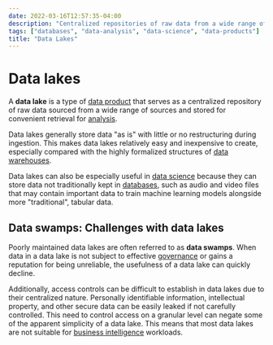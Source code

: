 ```yaml
---
date: 2022-03-16T12:57:35-04:00
description: "Centralized repositories of raw data from a wide range of sources"
tags: ["databases", "data-analysis", "data-science", "data-products"]
title: "Data Lakes"
---
```


# Data lakes

A **data lake** is a type of [data product](data-products.md) that serves as a centralized repository of raw data sourced from a wide range of sources and stored for convenient retrieval for [analysis](data-analysis.md).

Data lakes generally store data "as is" with little or no restructuring during ingestion. This makes data lakes relatively easy and inexpensive to create, especially compared with the highly formalized structures of [data warehouses](data-warehouses.md).

Data lakes can also be especially useful in [data science](data-science.md) because they can store data not traditionally kept in [databases](databases.md), such as audio and video files that may contain important data to train machine learning models alongside more "traditional", tabular data.

## Data swamps: Challenges with data lakes

Poorly maintained data lakes are often referred to as **data swamps**. When data in a data lake is not subject to effective [governance](data-governance.md) or gains a reputation for being unreliable, the usefulness of a data lake can quickly decline.

Additionally, access controls can be difficult to establish in data lakes due to their centralized nature. Personally identifiable information, intellectual property, and other secure data can be easily leaked if not carefully controlled. This need to control access on a granular level can negate some of the apparent simplicity of a data lake. This means that most data lakes are not suitable for [business intelligence](business-intelligence.md) workloads.
